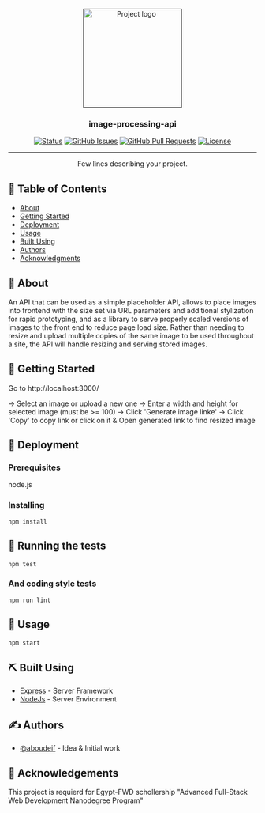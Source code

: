 <p align="center">
  <a href="" rel="noopener">
 <img width=200px height=200px src="https://i.imgur.com/6wj0hh6.jpg" alt="Project logo"></a>
</p>

<h3 align="center">image-processing-api</h3>

<div align="center">

[![Status](https://img.shields.io/badge/status-active-success.svg)]()
[![GitHub Issues](https://img.shields.io/github/issues/aboudeif/Image-Processing-API.git.svg)](https://github.com/aboudeif/Image-Processing-API.git/issues)
[![GitHub Pull Requests](https://img.shields.io/github/issues-pr/aboudeif/Image-Processing-API.git.svg)](https://github.com/aboudeif/Image-Processing-API.git/pulls)
[![License](https://img.shields.io/badge/license-MIT-blue.svg)](/LICENSE)

</div>

---

<p align="center"> Few lines describing your project.
    <br> 
</p>

## 📝 Table of Contents

- [About](#about)
- [Getting Started](#getting_started)
- [Deployment](#deployment)
- [Usage](#usage)
- [Built Using](#built_using)
- [Authors](#authors)
- [Acknowledgments](#acknowledgement)

## 🧐 About <a name = "about"></a>

An API that can be used as a simple placeholder API, allows to place images into frontend with the size set via URL parameters and additional stylization for rapid prototyping, and as a library to serve properly scaled versions of images to the front end to reduce page load size. Rather than needing to resize and upload multiple copies of the same image to be used throughout a site, the API will handle resizing and serving stored images.

## 🏁 Getting Started <a name = "getting_started"></a>

Go to http://localhost:3000/ 

→ Select an image or upload a new one
→ Enter a width and height for selected image (must be >= 100)
→ Click 'Generate image linke'
→ Click 'Copy' to copy link or click on it
  & Open generated link to find resized image

## 🏁 Deployment <a name = "deployment"></a>

### Prerequisites

node.js 

### Installing

```
npm install
```
## 🔧 Running the tests <a name = "tests"></a>

```
npm test
```
### And coding style tests

```
npm run lint
```
## 🎈 Usage <a name="usage"></a>

```
npm start
```
## ⛏️ Built Using <a name = "built_using"></a>

- [Express](https://expressjs.com/) - Server Framework
- [NodeJs](https://nodejs.org/en/) - Server Environment

## ✍️ Authors <a name = "authors"></a>

- [@aboudeif](https://github.com/aboudeif) - Idea & Initial work

## 🎉 Acknowledgements <a name = "acknowledgement"></a>

This project is requierd for Egypt-FWD schollership "Advanced Full-Stack Web Development Nanodegree Program"
